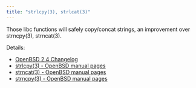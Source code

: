 ```yaml
---
title: "strlcpy(3), strlcat(3)"
---
```


Those libc functions will safely copy/concat strings, an improvement over
strncpy(3), strncat(3).

Details:

* [OpenBSD 2.4 Changelog](https://www.openbsd.org/plus24.html)
* [strlcpy(3) - OpenBSD manual pages](https://man.openbsd.org/strlcpy.3)
* [strncat(3) - OpenBSD manual pages](https://man.openbsd.org/strncat.3)
* [strncpy(3) - OpenBSD manual pages](https://man.openbsd.org/strncpy.3)
